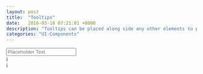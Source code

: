```yaml
---
layout: post
title:  "Tooltips"
date:   2016-03-18 07:21:01 +0000
description: "Tooltips can be placed along side any other elements to provide contextual information or contextual help."
categories: "UI-Components"
---
```

<input type="text" placeholder="Placeholder Text">
<div class="tooltip tooltip--left" data-type="i" data-title="Demo Title" data-content="Lorem ipsum dolor sit amet, consectetur adipisicing elit. Aspernatur suscipit, dolorum.">i</div>
<div class="tooltip2 tooltip2--alternate" data-type="i" data-title="Demo Title" data-content="Lorem ipsum dolor sit amet, consectetur adipisicing elit. Aspernatur suscipit, dolorum.">i</div>

